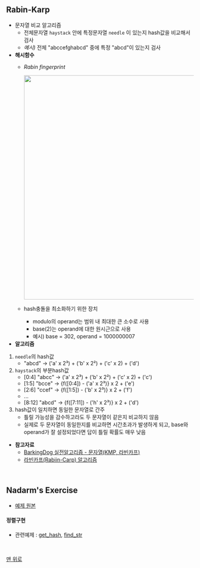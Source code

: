 ## Rabin-Karp
- 문자열 비교 알고리즘
    - 전체문자열 `haystack` 안에 특정문자열 `needle` 이 있는지 hash값을 비교해서 검사
    - _예시)_ 전체 "abccefghabcd" 중에 특정 "abcd"이 있는지 검사
- __해시함수__
    - _Rabin fingerprint_ <br>
        <p><img src="https://user-images.githubusercontent.com/60066472/83149712-64850800-a135-11ea-84af-749dca6aa436.png" width="600"></p>  
    
    - hash충돌을 최소화하기 위한 장치
        - modulo의 operand는 범위 내 최대한 큰 소수로 사용
        - base(2)는 operand에 대한 원시근으로 사용
        - 예시) base = 302, operand = 1000000007
- __알고리즘__
1. `needle`의 hash값
    - "abcd" → ('a' x 2³) + ('b' x 2²) + ('c' x 2) + ('d')
2. `haystack`의 부분hash값
    - [0:4] "abcc" → ('a' x 2³) + ('b' x 2²) + ('c' x 2) + ('c')
    - [1:5] "bcce" → {f([0:4]) - ('a' x 2³)} x 2 + ('e')
    - [2:6] "ccef" → {f([1:5]) - ('b' x 2³)} x 2 + ('f')
    - ...
    - [8:12] "abcd" → {f([7:11]) - ('h' x 2³)} x 2 + ('d')
3. hash값이 일치하면 동일한 문자열로 간주
    - 틀릴 가능성을 감수하고라도 두 문자열이 같은지 비교하지 않음
    - 실제로 두 문자열이 동일한지를 비교하면 시간초과가 발생하게 되고, base와 operand가 잘 설정되었다면 답이 틀릴 확률도 매우 낮음

- __참고자료__
    - [BarkingDog 실전알고리즘 - 문자열(KMP, 라빈카프)](https://blog.encrypted.gg/857)
    - [라빈카프(Rabiin-Carp) 알고리즘](https://idea-sketch.tistory.com/24)
    
<br>

## Nadarm's Exercise
- [예제 원본](https://github.com/nadarm/42-algorithm/tree/master/hash/rabin_karp)

#### 정렬구현
- 관련예제 : [get_hash](./get_hash.c), [find_str](./find_str.c)
<br>

[맨 위로](#rabin-karp)
